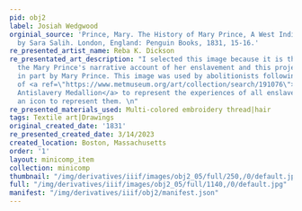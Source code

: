 ```yaml
---
pid: obj2
label: Josiah Wedgwood
orginial_source: 'Prince, Mary. The History of Mary Prince, A West Indian Slave. Edited
  by Sara Salih. London, England: Penguin Books, 1831, 15-16.'
re_presented_artist_name: Reba K. Dickson
re_presentated_art_description: "I selected this image because it is the cover of
  the Mary Prince's narrative account of her enslavement and this project was inspired
  in part by Mary Prince. This image was used by abolitionists following the format
  of <a ref=\"https://www.metmuseum.org/art/collection/search/191076\">Josiah Wedgwood's
  Antislavery Medallion</a> to represent the experiences of all enslaved women, becoming
  an icon to represent them. \n"
re_presented_materials_used: Multi-colored embroidery thread|hair
tags: Textile art|Drawings
original_created_date: '1831'
re_presented_created_date: 3/14/2023
created_location: Boston, Massachusetts
order: '1'
layout: minicomp_item
collection: minicomp
thumbnail: "/img/derivatives/iiif/images/obj2_05/full/250,/0/default.jpg"
full: "/img/derivatives/iiif/images/obj2_05/full/1140,/0/default.jpg"
manifest: "/img/derivatives/iiif/obj2/manifest.json"
---
```

